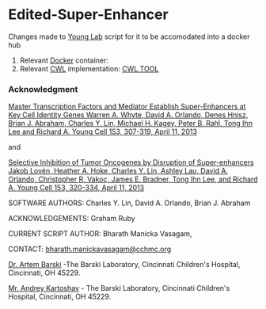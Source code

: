 # Edited-Super-Enhancer
Changes made to [Young Lab] script for it to be accomodated  into a docker hub
1. Relevant [Docker] container: 
2. Relevant [CWL] implementation: [CWL TOOL]


### Acknowledgment
[Master Transcription Factors and Mediator Establish Super-Enhancers at Key Cell Identity Genes Warren A. Whyte, David A. Orlando, Denes Hnisz, Brian J. Abraham, Charles Y. Lin, Michael H. Kagey, Peter B. Rahl, Tong Ihn Lee and Richard A. Young Cell 153, 307-319, April 11, 2013]

and

[Selective Inhibition of Tumor Oncogenes by Disruption of Super-enhancers Jakob Lovén, Heather A. Hoke, Charles Y. Lin, Ashley Lau, David A. Orlando, Christopher R. Vakoc, James E. Bradner, Tong Ihn Lee, and Richard A. Young Cell 153, 320-334, April 11, 2013]

SOFTWARE AUTHORS: Charles Y. Lin, David A. Orlando, Brian J. Abraham

ACKNOWLEDGEMENTS: Graham Ruby

CURRENT SCRIPT AUTHOR: Bharath Manicka Vasagam,

CONTACT: bharath.manickavasagam@cchmc.org

[Dr. Artem Barski] -The Barski Laboratory, Cincinnati Children's Hospital, Cincinnati, OH 45229.

[Mr. Andrey Kartoshav] - The Barski Laboratory, Cincinnati Children's Hospital, Cincinnati, OH 45229.





    
   [Young Lab]: <http://younglab.wi.mit.edu/super_enhancer_code.html/>
   [Docker]: <http://www.ncbi.nlm.nih.gov/books/NBK25500/>
   [CWL]:<http://www.commonwl.org/draft-3/>
   [CWL TOOL]:<https://github.com/SciDAP/workflows/tree/master/tools>
   [Dr. Artem Barski]: <http://www.cincinnatichildrens.org/research/divisions/a/allergy-immunology/labs/barski/default/>
   [Mr. Andrey Kartoshav]: <http://www.cincinnatichildrens.org/research/divisions/a/allergy-immunology/labs/barski/members/>
   [df1]: <http://daringfireball.net/projects/markdown/>
   [marked]: <https://github.com/chjj/marked>
   [Ace Editor]: <http://ace.ajax.org>
   [Master Transcription Factors and Mediator Establish Super-Enhancers at Key Cell Identity Genes Warren A. Whyte, David A. Orlando, Denes Hnisz, Brian J. Abraham, Charles Y. Lin, Michael H. Kagey, Peter B. Rahl, Tong Ihn Lee and Richard A. Young Cell 153, 307-319, April 11, 2013]: <http://www.cell.com/abstract/S0092-8674(13)00392-9>
[Selective Inhibition of Tumor Oncogenes by Disruption of Super-enhancers Jakob Lovén, Heather A. Hoke, Charles Y. Lin, Ashley Lau, David A. Orlando, Christopher R. Vakoc, James E. Bradner, Tong Ihn Lee, and Richard A. Young Cell 153, 320-334, April 11, 2013]: <http://www.cell.com/abstract/S0092-8674(13)00393-0>
